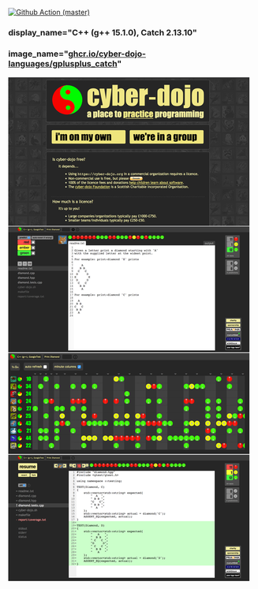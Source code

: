 [![Github Action (master)](https://github.com/cyber-dojo-start-points/gplusplus-catch/actions/workflows/main.yml/badge.svg)](https://github.com/cyber-dojo-start-points/gplusplus-catch/actions)

### display_name="C++ (g++ 15.1.0), Catch 2.13.10"
### image_name="[ghcr.io/cyber-dojo-languages/gplusplus_catch](https://github.com/cyber-dojo-languages/gpp-catch/pkgs/container/gpp_catch)"

![cyber-dojo.org home page](https://github.com/cyber-dojo/cyber-dojo/blob/master/shared/home_page_snapshot.png)
